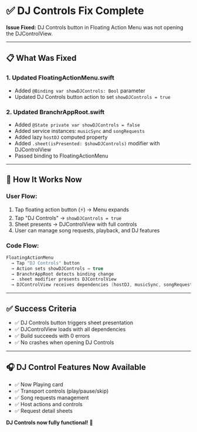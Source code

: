 # ✅ DJ Controls Fix Complete

**Issue Fixed:** DJ Controls button in Floating Action Menu was not opening the DJControlView.

---

## 📋 What Was Fixed

### **1. Updated FloatingActionMenu.swift**
- Added `@Binding var showDJControls: Bool` parameter
- Updated DJ Controls button action to set `showDJControls = true`

### **2. Updated BranchrAppRoot.swift**
- Added `@State private var showDJControls = false`
- Added service instances: `musicSync` and `songRequests`
- Added lazy `hostDJ` computed property
- Added `.sheet(isPresented: $showDJControls)` modifier with DJControlView
- Passed binding to FloatingActionMenu

---

## 🎯 How It Works Now

### **User Flow:**
1. Tap floating action button (⚡) → Menu expands
2. Tap "DJ Controls" → `showDJControls = true`
3. Sheet presents → DJControlView with full controls
4. User can manage song requests, playback, and DJ features

### **Code Flow:**
```swift
FloatingActionMenu
  → Tap "DJ Controls" button
  → Action sets showDJControls = true
  → BranchrAppRoot detects binding change
  → .sheet modifier presents DJControlView
  → DJControlView receives dependencies (hostDJ, musicSync, songRequests)
```

---

## ✅ Success Criteria

- ✅ DJ Controls button triggers sheet presentation
- ✅ DJControlView loads with all dependencies
- ✅ Build succeeds with 0 errors
- ✅ No crashes when opening DJ Controls

---

## 🎧 DJ Control Features Now Available

- ✅ Now Playing card
- ✅ Transport controls (play/pause/skip)
- ✅ Song requests management
- ✅ Host actions and controls
- ✅ Request detail sheets

**DJ Controls now fully functional!** 🎉

